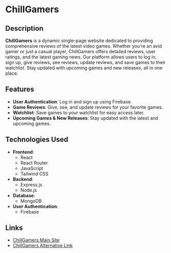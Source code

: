 # ChillGamers

## Description
**ChillGamers** is a dynamic single-page website dedicated to providing comprehensive reviews of the latest video games. Whether you're an avid gamer or just a casual player, ChillGamers offers detailed reviews, user ratings, and the latest gaming news. Our platform allows users to log in, sign up, give reviews, see reviews, update reviews, and save games to their watchlist. Stay updated with upcoming games and new releases, all in one place.

## Features
- **User Authentication**: Log in and sign up using Firebase.
- **Game Reviews**: Give, see, and update reviews for your favorite games.
- **Watchlist**: Save games to your watchlist for easy access later.
- **Upcoming Games & New Releases**: Stay updated with the latest and upcoming games.

## Technologies Used
- **Frontend**: 
  - React
  - React Router
  - JavaScript
  - Tailwind CSS
- **Backend**: 
  - Express.js
  - Node.js
- **Database**: 
  - MongoDB
- **User Authentication**:
  - Firebase

## Links
- [ChillGamers Main Site](https://game-lens.web.app/)
- [ChillGamers Alternative Link](https://game-lens.firebaseapp.com/)